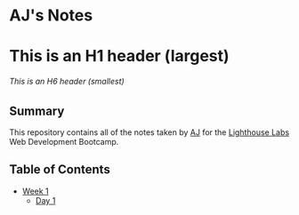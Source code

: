 # AJ's Notes

# This is an H1 header (largest)
###### This is an H6 header (smallest)

## Summary 

This repository contains all of the notes taken by [AJ](https://github.com/smartnvm) for the [Lighthouse Labs](https://lighthouselabs.ca) Web Development Bootcamp.

## Table of Contents

* [Week 1](/Week_1)
  * [Day 1](/Week_1/Day_1)
